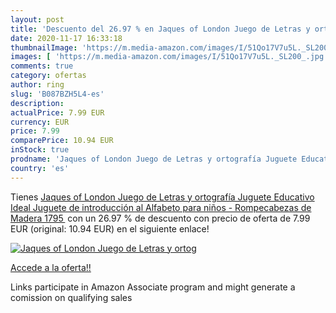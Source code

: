 ```yaml
---
layout: post
title: 'Descuento del 26.97 % en Jaques of London Juego de Letras y ortog'
date: 2020-11-17 16:33:18
thumbnailImage: 'https://m.media-amazon.com/images/I/51Qo17V7u5L._SL200_.jpg'
images: [ 'https://m.media-amazon.com/images/I/51Qo17V7u5L._SL200_.jpg' ]
comments: true
category: ofertas
author: ring
slug: 'B087BZH5L4-es'
description:
actualPrice: 7.99 EUR
currency: EUR
price: 7.99
comparePrice: 10.94 EUR
inStock: true
prodname: 'Jaques of London Juego de Letras y ortografía Juguete Educativo Ideal  Juguete de introducción al Alfabeto para niños - Rompecabezas de Madera 1795 '
country: 'es'
---
```


Tienes [Jaques of London Juego de Letras y ortografía Juguete Educativo Ideal  Juguete de introducción al Alfabeto para niños - Rompecabezas de Madera 1795 ](https://www.amazon.es/dp/B087BZH5L4/?tag=tolees-21) con un 26.97 % de descuento con precio de oferta de 7.99 EUR (original: 10.94 EUR) en el siguiente enlace!

[![Jaques of London Juego de Letras y ortog](https://m.media-amazon.com/images/I/51Qo17V7u5L._SL200_.jpg)](https://www.amazon.es/dp/B087BZH5L4/?tag=tolees-21)

[Accede a la oferta!!](https://www.amazon.es/dp/B087BZH5L4/?tag=tolees-21)

Links participate in Amazon Associate program and might generate a comission on qualifying sales


